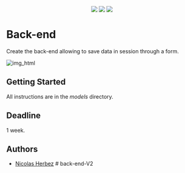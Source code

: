 <p align="center">
    <img src="https://img.shields.io/badge/html5-%23E34F26.svg?style=for-the-badge&logo=html5&logoColor=white" />
    <img src="https://img.shields.io/badge/bootstrap-%23563D7C.svg?style=for-the-badge&logo=bootstrap&logoColor=white" />
    <img src="https://img.shields.io/badge/php-%23777BB4.svg?style=for-the-badge&logo=php&logoColor=white" />
</p>

# Back-end

Create the back-end allowing to save data in session through a form.

![img_html](./models/php-03.png)

## Getting Started

All instructions are in the *models* directory.

## Deadline

1 week.

## Authors

- [Nicolas Herbez](https://github.com/nicolas-herbez)
#   b a c k - e n d - V 2  
 